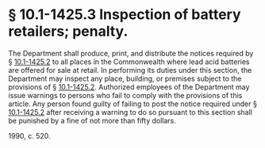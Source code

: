 # § 10.1-1425.3 Inspection of battery retailers; penalty.

<p>The Department shall produce, print, and distribute the notices required by § <a href='http://law.lis.virginia.gov/vacode/10.1-1425.2/'>10.1-1425.2</a> to all places in the Commonwealth where lead acid batteries are offered for sale at retail. In performing its duties under this section, the Department may inspect any place, building, or premises subject to the provisions of § <a href='http://law.lis.virginia.gov/vacode/10.1-1425.2/'>10.1-1425.2</a>. Authorized employees of the Department may issue warnings to persons who fail to comply with the provisions of this article. Any person found guilty of failing to post the notice required under § <a href='http://law.lis.virginia.gov/vacode/10.1-1425.2/'>10.1-1425.2</a> after receiving a warning to do so pursuant to this section shall be punished by a fine of not more than fifty dollars.</p><p>1990, c. 520.</p>